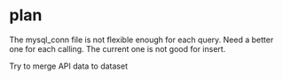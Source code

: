 # plan
The mysql_conn file is not flexible enough for each query. Need a better one for each calling. The current one is not good for insert.

Try to merge API data to dataset

